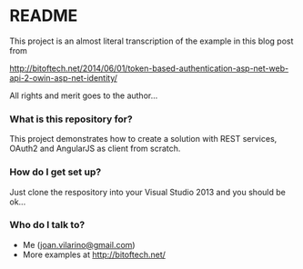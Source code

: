 # README #

This project is an almost literal transcription of the example in this blog post from 

http://bitoftech.net/2014/06/01/token-based-authentication-asp-net-web-api-2-owin-asp-net-identity/

All rights and merit goes to the author... 

### What is this repository for? ###

This project demonstrates how to create a solution with REST services, OAuth2 and AngularJS as client from scratch.

### How do I get set up? ###

Just clone the respository into your Visual Studio 2013 and you should be ok...

### Who do I talk to? ###

* Me (joan.vilarino@gmail.com)
* More examples at http://bitoftech.net/
